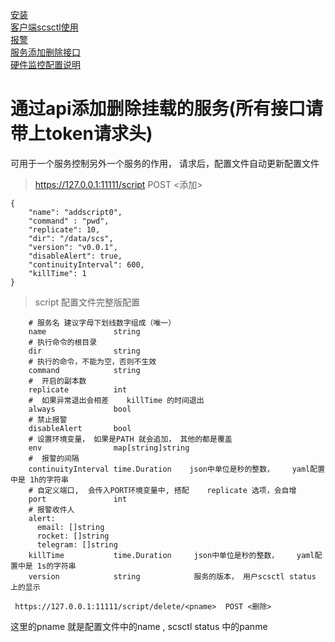 [安装](install.md)  
[客户端scsctl使用](scsctl.md)  
[报警](alert.md)  
[服务添加删除接口](script.md)  
[硬件监控配置说明](hardware.md)

#  通过api添加删除挂载的服务(所有接口请带上token请求头)

可用于一个服务控制另外一个服务的作用， 请求后，配置文件自动更新配置文件  


> https://127.0.0.1:11111/script  POST <添加>
```
{
    "name": "addscript0",             
	"command" : "pwd", 
    "replicate": 10,         
	"dir": "/data/scs",
	"version": "v0.0.1",
    "disableAlert": true,
    "continuityInterval": 600, 
    "killTime": 1 
}
```

> script 配置文件完整版配置
```
    # 服务名 建议字母下划线数字组成（唯一）
	name               string      
    # 执行命令的根目录     
	dir                string      
    # 执行的命令，不能为空，否则不生效    
	command            string    
    #  开启的副本数       
	replicate          int      
    #  如果异常退出会相差    killTime 的时间退出     
	always             bool      
    # 禁止报警        
	disableAlert       bool   
    # 设置环境变量， 如果是PATH 就会追加， 其他的都是覆盖          
	env                map[string]string 
    #  报警的间隔
	continuityInterval time.Duration    json中单位是秒的整数，    yaml配置中是 1h的字符串 
    # 自定义端口,  会传入PORT环境变量中, 搭配    replicate 选项，会自增 
	port               int  
    # 报警收件人             
	alert:
      email: []string
      rocket: []string
      telegram: []string     
	killTime           time.Duration     json中单位是秒的整数，    yaml配置中是 1s的字符串 
	version            string            服务的版本， 用户scsctl status 上的显示
```
```
 https://127.0.0.1:11111/script/delete/<pname>  POST <删除>  
```
这里的pname 就是配置文件中的name , scsctl status 中的panme



